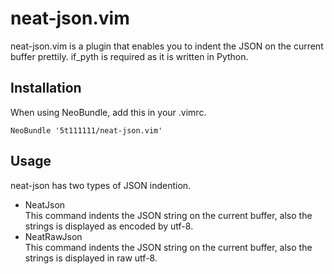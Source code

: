 neat-json.vim
============

neat-json.vim is a plugin that enables you to indent the JSON on the current buffer prettily. 
if_pyth is required as it is written in Python.

Installation
-------------

When using NeoBundle, add this in your .vimrc.

    NeoBundle '5t111111/neat-json.vim'

Usage
-------------

neat-json has two types of JSON indention.

* NeatJson  
  This command indents the JSON string on the current buffer, also the strings is displayed as encoded by utf-8.
* NeatRawJson    
  This command indents the JSON string on the current buffer, also the strings is displayed in raw utf-8.
